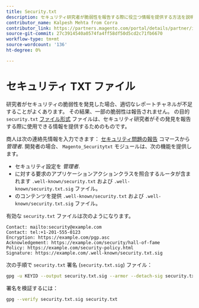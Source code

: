 ```yaml
---
title: Security.txt
description: セキュリティ研究者が脆弱性を報告する際に役立つ情報を提供する方法を説明します。
contributor_name: Kalpesh Mehta from Corra
contributor_link: https://partners.magento.com/portal/details/partner/id/70/
source-git-commit: 27c3914540a0574fa4ff58df50d5cd2c71fb6670
workflow-type: tm+mt
source-wordcount: '136'
ht-degree: 0%

---
```



# セキュリティ TXT ファイル

研究者がセキュリティの脆弱性を発見した場合、適切なレポートチャネルが不足することがよくあります。 その結果、一部の脆弱性は報告されません。 の目的 `security.txt` [ファイル形式](https://datatracker.ietf.org/doc/html/draft-foudil-securitytxt-09) ファイルは、セキュリティ研究者がその発見を報告する際に使用できる情報を提供するためのものです。

商人は次の連絡先情報を入力できます： [セキュリティ問題の報告](https://docs.magento.com/user-guide/stores/security-issue-reporting.html) コマースから _管理者_. 開発者の場合、 `Magento_Securitytxt` モジュールは、次の機能を提供します。

- セキュリティ設定を _管理者_.
- に対する要求のアプリケーションアクションクラスを照合するルータが含まれます `.well-known/security.txt` および `.well-known/security.txt.sig` ファイル。
- のコンテンツを提供 `.well-known/security.txt` および `.well-known/security.txt.sig` ファイル。

有効な `security.txt` ファイルは次のようになります。

```text
Contact: mailto:security@example.com
Contact: tel:+1-201-555-0123
Encryption: https://example.com/pgp.asc
Acknowledgement: https://example.com/security/hall-of-fame
Policy: https://example.com/security-policy.html
Signature: https://example.com/.well-known/security.txt.sig
```

次の手順で `security.txt` 署名 (`security.txt.sig`) ファイル：

```bash
gpg -u KEYID --output security.txt.sig --armor --detach-sig security.txt
```

署名を検証するには：

```bash
gpg --verify security.txt.sig security.txt
```
